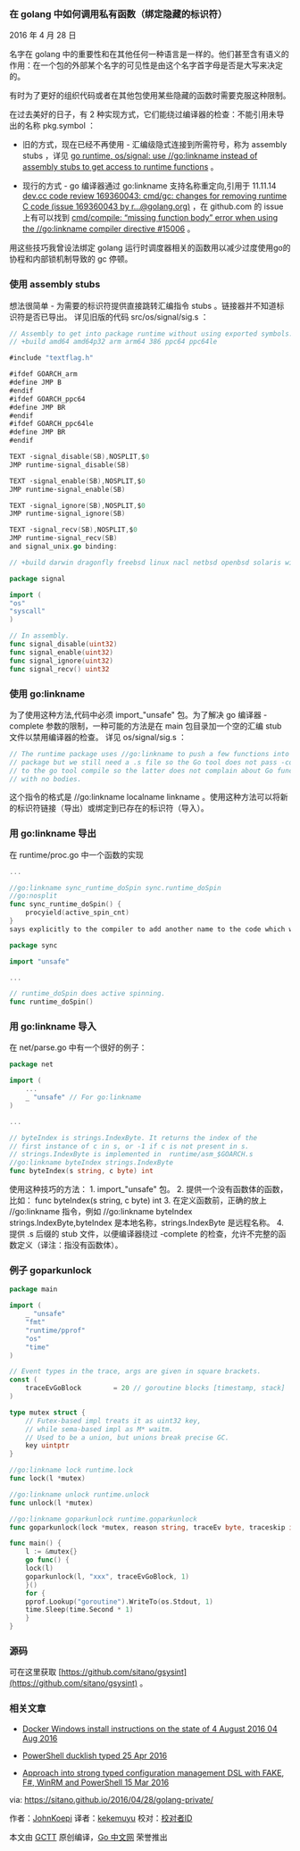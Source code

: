
### 在 golang 中如何调用私有函数（绑定隐藏的标识符）

2016 年 4 月 28 日

名字在 golang 中的重要性和在其他任何一种语言是一样的。他们甚至含有语义的作用：在一个包的外部某个名字的可见性是由这个名字首字母是否是大写来决定的。

有时为了更好的组织代码或者在其他包使用某些隐藏的函数时需要克服这种限制。

在过去美好的日子，有 2 种实现方式，它们能绕过编译器的检查：不能引用未导出的名称 pkg.symbol ：

   - 旧的方式，现在已经不再使用 - 汇编级隐式连接到所需符号，称为 assembly stubs ，详见 [go runtime, os/signal: use //go:linkname instead of assembly stubs to get access to runtime functions](https://groups.google.com/forum/#!topic/golang-codereviews/J0HK9GLc76M) 。
   
   - 现行的方式 - go 编译器通过 go:linkname 支持名称重定向,引用于 11.11.14[ dev.cc code review 169360043: cmd/gc: changes for removing runtime C code (issue 169360043 by r…@golang.org)](https://groups.google.com/forum/#!topic/golang-codereviews/5Ps_El_RpNE) ，在 github.com 的 issue 上有可以找到 [ cmd/compile: “missing function body” error when using the //go:linkname compiler directive #15006](https://github.com/golang/go/issues/15006) 。

用这些技巧我曾设法绑定 golang 运行时调度器相关的函数用以减少过度使用go的协程和内部锁机制导致的 gc 停顿。

### 使用 assembly stubs
   
   想法很简单 - 为需要的标识符提供直接跳转汇编指令 stubs 。链接器并不知道标识符是否已导出。
   详见旧版的代码 src/os/signal/sig.s ：
   
```go 
// Assembly to get into package runtime without using exported symbols.
// +build amd64 amd64p32 arm arm64 386 ppc64 ppc64le

#include "textflag.h"

#ifdef GOARCH_arm
#define JMP B
#endif
#ifdef GOARCH_ppc64
#define JMP BR
#endif
#ifdef GOARCH_ppc64le
#define JMP BR
#endif

TEXT ·signal_disable(SB),NOSPLIT,$0
JMP runtime·signal_disable(SB)

TEXT ·signal_enable(SB),NOSPLIT,$0
JMP runtime·signal_enable(SB)

TEXT ·signal_ignore(SB),NOSPLIT,$0
JMP runtime·signal_ignore(SB)

TEXT ·signal_recv(SB),NOSPLIT,$0
JMP runtime·signal_recv(SB)
and signal_unix.go binding:

// +build darwin dragonfly freebsd linux nacl netbsd openbsd solaris windows

package signal

import (
"os"
"syscall"
)

// In assembly.
func signal_disable(uint32)
func signal_enable(uint32)
func signal_ignore(uint32)
func signal_recv() uint32
```
### 使用 go:linkname
   
为了使用这种方法,代码中必须 import_"unsafe" 包。为了解决 go 编译器 -complete 参数的限制，一种可能的方法是在 main 包目录加一个空的汇编 stub 文件以禁用编译器的检查。
详见 os/signal/sig.s ：
```go
// The runtime package uses //go:linkname to push a few functions into this
// package but we still need a .s file so the Go tool does not pass -complete
// to the go tool compile so the latter does not complain about Go functions
// with no bodies.
```

这个指令的格式是 //go:linkname localname linkname 。使用这种方法可以将新的标识符链接（导出）或绑定到已存在的标识符（导入）。

### 用 go:linkname 导出
在 runtime/proc.go 中一个函数的实现
```go
...

//go:linkname sync_runtime_doSpin sync.runtime_doSpin
//go:nosplit
func sync_runtime_doSpin() {
    procyield(active_spin_cnt)
}
says explicitly to the compiler to add another name to the code which will be runtime_doSpin in sync package. And the sync reuses it in sync/runtime.go with simple:

package sync

import "unsafe"

...

// runtime_doSpin does active spinning.
func runtime_doSpin()
```
### 用 go:linkname 导入
在 net/parse.go 中有一个很好的例子：
```go
package net

import (
    ...
    _ "unsafe" // For go:linkname
)

...

// byteIndex is strings.IndexByte. It returns the index of the
// first instance of c in s, or -1 if c is not present in s.
// strings.IndexByte is implemented in  runtime/asm_$GOARCH.s
//go:linkname byteIndex strings.IndexByte
func byteIndex(s string, c byte) int
```
使用这种技巧的方法：
	1. import_"unsafe" 包。
	2. 提供一个没有函数体的函数，比如： func byteIndex(s string, c byte) int
	3. 在定义函数前，正确的放上 //go:linkname 指令，例如 //go:linkname byteIndex
strings.IndexByte,byteIndex 是本地名称，strings.IndexByte 是远程名称。
 	4. 提供 .s 后缀的 stub 文件，以便编译器绕过 -complete 的检查，允许不完整的函数定义（译注：指没有函数体）。
 
### 例子 goparkunlock
```go
package main

import (
    _ "unsafe"
    "fmt"
    "runtime/pprof"
    "os"
    "time"
)

// Event types in the trace, args are given in square brackets.
const (
    traceEvGoBlock        = 20 // goroutine blocks [timestamp, stack]
)

type mutex struct {
    // Futex-based impl treats it as uint32 key,
    // while sema-based impl as M* waitm.
    // Used to be a union, but unions break precise GC.
    key uintptr
}

//go:linkname lock runtime.lock
func lock(l *mutex)

//go:linkname unlock runtime.unlock
func unlock(l *mutex)

//go:linkname goparkunlock runtime.goparkunlock
func goparkunlock(lock *mutex, reason string, traceEv byte, traceskip int)

func main() {
    l := &mutex{}
    go func() {
	lock(l)
	goparkunlock(l, "xxx", traceEvGoBlock, 1)
    }()
    for {
	pprof.Lookup("goroutine").WriteTo(os.Stdout, 1)
	time.Sleep(time.Second * 1)
    }
}
```
### 源码

可在这里获取 [https://github.com/sitano/gsysint](https://github.com/sitano/gsysint) 。

### 相关文章

- [Docker Windows install instructions on the state of 4 August 2016 04 Aug 2016](https://sitano.github.io/2016/08/04/docker-win/) 

- [PowerShell ducklish typed 25 Apr 2016](https://sitano.github.io/2016/04/25/powershell-ducklish/) 

- [Approach into strong typed configuration management DSL with FAKE, F#, WinRM and PowerShell 15 Mar 2016](https://sitano.github.io/2016/03/15/powershell-winrm-fake/) 



via: https://sitano.github.io/2016/04/28/golang-private/
 
 作者：[JohnKoepi](https://twitter.com/JohnKoepi)
 译者：[kekemuyu](https://github.com/kekemuyu)
 校对：[校对者ID](https://github.com/校对者ID)
 
 本文由 [GCTT](https://github.com/studygolang/GCTT) 原创编译，[Go 中文网](https://studygolang.com/) 荣誉推出
